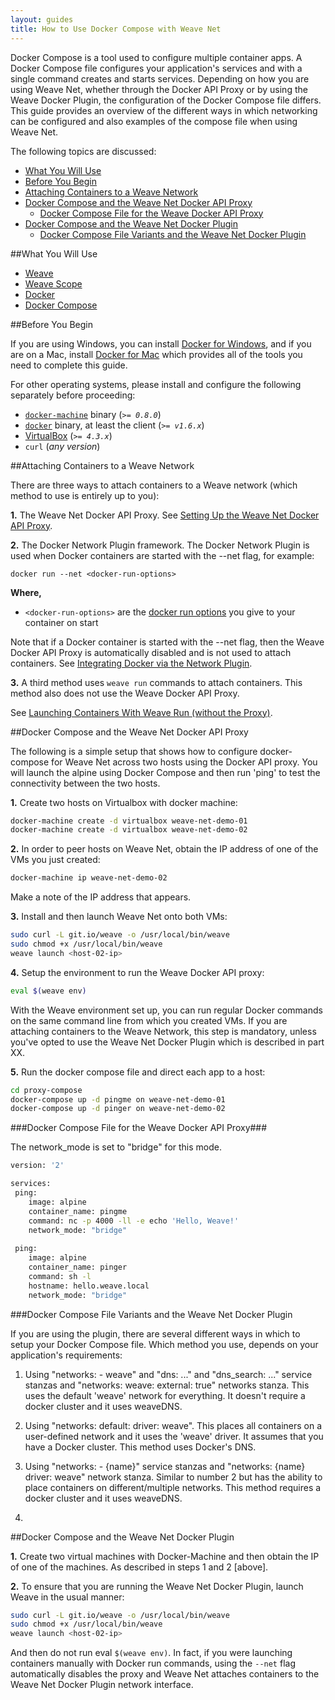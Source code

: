 ```yaml
---
layout: guides
title: How to Use Docker Compose with Weave Net
---
```


Docker Compose is a tool used to configure multiple container apps. A Docker Compose file configures your application's services and with a single command creates and starts services. Depending on how you are using Weave Net, whether through the Docker API Proxy or by using the Weave Docker Plugin, the configuration of the Docker Compose file differs. This guide provides an overview of the different ways in which  networking can be configured and also examples of the compose file when using Weave Net. 

The following topics are discussed: 

  * [What You Will Use](#what-use)
  * [Before You Begin](#before)
  * [Attaching Containers to a Weave Network](#attaching-containers)
  * [Docker Compose and the Weave Net Docker API Proxy](#setup-proxy)
     * [Docker Compose File for the Weave Docker API Proxy](#compose-proxy)
  * [Docker Compose and the Weave Net Docker Plugin](#setup-plugin)
    * [Docker Compose File Variants and the Weave Net Docker Plugin](#compose-plugin)

##<a name="what-use"></a>What You Will Use

* [Weave](http://weave.works)
* [Weave Scope](http://weave.works/scope/index.html)
* [Docker](http://docker.com)
* [Docker Compose](https://www.docker.com/docker-compose)

##<a name="before"></a>Before You Begin

If you are using Windows, you can install [Docker for Windows](https://docs.docker.com/engine/installation/windows/), and if you are on a Mac, install [Docker for Mac](https://docs.docker.com/engine/installation/mac/) which provides all of the tools you need to complete this guide.

For other operating systems, please install and configure the following separately before proceeding:

  - [`docker-machine`](http://docs.docker.com/machine/#installation) binary (_`>= 0.8.0`_)
  - [`docker`](https://docs.docker.com/installation/#installation) binary, at least the client (_`>= v1.6.x`_)
  - [VirtualBox](https://www.virtualbox.org/wiki/Downloads) (_`>= 4.3.x`_)
  - `curl` (_any version_)


##<a name="attaching-containers"></a>Attaching Containers to a Weave Network
 
 There are three ways to attach containers to a Weave network (which method to use is 
 entirely up to you):
 
 **1.** The Weave Net Docker API Proxy. See [Setting Up the Weave Net Docker API Proxy](#weave-api-proxy).  
 
 **2.**  The Docker Network Plugin framework. The Docker Network Plugin is used when 
 Docker containers are started with the --net flag, for example: 
 
 `docker run --net <docker-run-options>`
 
 **Where,** 
 
  * `<docker-run-options>` are the [docker run options](https://docs.docker.com/engine/reference/run/) 
  you give to your container on start 
 
 Note that if a Docker container is started with the --net flag, then the Weave Docker API Proxy
 is automatically disabled and is not used to attach containers. See [Integrating Docker via the Network Plugin](plugin.md).
 
 **3.** A third method uses `weave run` commands to attach containers. This method also
 does not use the Weave Docker API Proxy. 
 
 See [Launching Containers With Weave Run (without the Proxy)](/site/weave-docker-api/launching-without-proxy.md).
 

##<a name="setup-proxy"></a>Docker Compose and the Weave Net Docker API Proxy


The following is a simple setup that shows how to configure docker-compose for Weave Net across two hosts using the Docker API proxy. You will launch the alpine using Docker Compose and then run 'ping' to test the connectivity between the two hosts. 

**1.** Create two hosts on Virtualbox with docker machine: 

~~~bash
docker-machine create -d virtualbox weave-net-demo-01
docker-machine create -d virtualbox weave-net-demo-02
~~~

**2.** In order to peer hosts on Weave Net, obtain the IP address of one of the VMs you just created: 

~~~bash
docker-machine ip weave-net-demo-02
~~~

Make a note of the IP address that appears. 

**3.** Install and then launch Weave Net onto both VMs:

~~~bash
sudo curl -L git.io/weave -o /usr/local/bin/weave
sudo chmod +x /usr/local/bin/weave
weave launch <host-02-ip>
~~~

**4.** Setup the environment to run the Weave Docker API proxy: 

~~~bash
eval $(weave env)
~~~

With the Weave environment set up, you can run regular Docker commands on the same command line from which you created VMs. If you are attaching containers to the Weave Network, this step is mandatory, unless you've opted to use the Weave Net Docker Plugin which is described in part XX. 

**5.** Run the docker compose file and direct each app to a host: 

~~~bash
cd proxy-compose
docker-compose up -d pingme on weave-net-demo-01 
docker-compose up -d pinger on weave-net-demo-02
~~~

###<a name="compose-proxy"></a>Docker Compose File for the Weave Docker API Proxy###

The network_mode is set to "bridge" for this mode. 

~~~bash
version: '2'

services:
 ping:
    image: alpine
    container_name: pingme
    command: nc -p 4000 -ll -e echo 'Hello, Weave!'
    network_mode: "bridge"
    
 ping:
    image: alpine
    container_name: pinger
    command: sh -l
    hostname: hello.weave.local
    network_mode: "bridge"
~~~

###<a name="compose-plugin"></a>Docker Compose File Variants and the Weave Net Docker Plugin

If you are using the plugin, there are several different ways in which to setup your Docker Compose file. Which method you use, depends on your application's requirements: 

1. Using "networks: - weave" and "dns: ..." and "dns_search: ..." service stanzas and "networks: weave: external: true" networks stanza. This uses the default 'weave' network for everything. It doesn't require a docker cluster and it uses weaveDNS.

2. Using "networks: default: driver: weave". This places all containers on a user-defined network and it uses the 'weave' driver. It assumes that you have a Docker cluster. This method uses Docker's DNS.

3. Using "networks: - {name}" service stanzas and "networks: {name} driver: weave" network stanza. Similar to number 2 but has the ability to place containers on different/multiple networks. This method requires a docker cluster and it uses weaveDNS.
4. 
##<a name="setup-plugin"></a>Docker Compose and the Weave Net Docker Plugin

**1.** Create two virtual machines with Docker-Machine and then obtain the IP of one of the machines. As described in steps 1 and 2 [above].

**2.** To ensure that you are running the Weave Net Docker Plugin, launch Weave in the usual manner: 

~~~bash
sudo curl -L git.io/weave -o /usr/local/bin/weave
sudo chmod +x /usr/local/bin/weave
weave launch <host-02-ip>
~~~

And then do not run eval `$(weave env)`. In fact, if you were launching containers manually with Docker run commands, using the `--net` flag automatically disables the proxy and Weave Net attaches containers to the Weave Net Docker Plugin network interface. 









